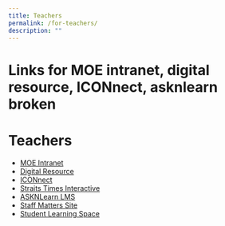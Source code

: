 ```yaml
---
title: Teachers
permalink: /for-teachers/
description: ""
---
```

# Links for MOE intranet, digital resource, ICONnect, asknlearn broken
# Teachers

*   <a href="http://intranet.moe.gov.sg/" target="_blank">MOE Intranet</a>
*   <a href="http://www.academyofsingaporeteachers.moe.gov.sg/" target="_blank">Digital Resource</a>
*   <a href="https://icon.moe.edu.sg/saas/usercenter/index.do/" target="_blank">ICONnect</a>
*   <a href="http://www.straitstimes.com/" target="_blank">Straits Times Interactive</a>
*   <a href="http://lms.asknlearn.com/tkss" target="_blank">ASKNLearn LMS</a>
*   <a href="https://sites.google.com/a/moe.edu.sg/tkss-staff-matters/home" target="_blank">Staff Matters Site</a>
*   <a href="https://vle.learning.moe.edu.sg/login" target="_blank">Student Learning Space</a>